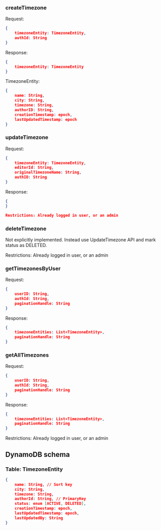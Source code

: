 
### createTimezone
Request:
```json
{
    timezoneEntity: TimezoneEntity,
    authId: String
}
```

Response:
```json
{
    timezoneEntity: TimezoneEntity
}
```
TimezoneEntity:
```json
{
    name: String,
    city: String,
    timezone: String,
    authorID: String,
    creationTimestamp: epoch,
    lastUpdatedTimestamp: epoch
}
```

### updateTimezone
Request:
```json
{
    timezoneEntity: TimezoneEntity,
    editorId: String,
    originalTimezoneName: String,
    authID: String
}
```

Response:
```json
{
}

Restrictions: Already logged in user, or an admin

```
### deleteTimezone
Not explicitly implemented. Instead use UpdateTimezone API and mark status as DELETED.

Restrictions: Already logged in user, or an admin

### getTimezonesByUser
Request:
```json
{
    userID: String,
    authId: String,
    paginationHandle: String
}
```
Response:
```json
{
    timezoneEntities: List<TimezoneEntity>,
    paginationHandle: String
}
```

### getAllTimezones
Request:
```json
{
    userID: String,
    authId: String,
    paginationHandle: String
}
```
Response:
```json
{
    timezoneEntities: List<TimezoneEntity>,
    paginationHandle: String
}
```

Restrictions: Already logged in user, or an admin

## DynamoDB schema
### Table: TimezoneEntity
```json
{
    name: String, // Sort key
    city: String,
    timezone: String,
    authorId: String, // PrimaryKey
    status: enum [ACTIVE, DELETED],
    creationTimestamp: epoch,
    lastUpdatedTimestamp: epoch,
    lastUpdatedBy: String
}
```